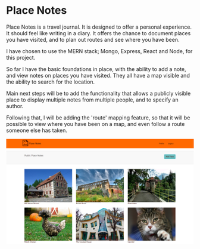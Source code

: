 # Place Notes

Place Notes is a travel journal. It is designed to offer a personal experience. It should feel like writing in a diary. It offers the chance to document places you have visited, and to plan out routes and see where you have been.

I have chosen to use the MERN stack; Mongo, Express, React and Node, for this project.

So far I have the basic foundations in place, with the ability to add a note, and view notes on places you have visited. They all have a map visible and the ability to search for the location.

Main next steps will be to add the functionality that allows a publicly visible place to display multiple notes from multiple people, and to specify an author.

Following that, I will be adding the 'route' mapping feature, so that it will be possible to view where you have been on a map, and even follow a route someone else has taken.


![image of a website, with a logo with a map marker and notepad shaped, the name "place notes" and some images, including a farmhouse, old palace ruins, a bridge, a chicken, a modern, 'crooked' shaped house, and a cat](./src/assets/placeNotes.png "Place Notes")
